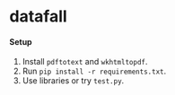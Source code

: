 # datafall

#### Setup
1. Install `pdftotext` and `wkhtmltopdf`.
2. Run `pip install -r requirements.txt`.
3. Use libraries or try `test.py`.
